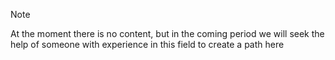 > [!NOTE] 
> At the moment there is no content, but in the coming period we will seek the help of someone with experience in this field to create a path here